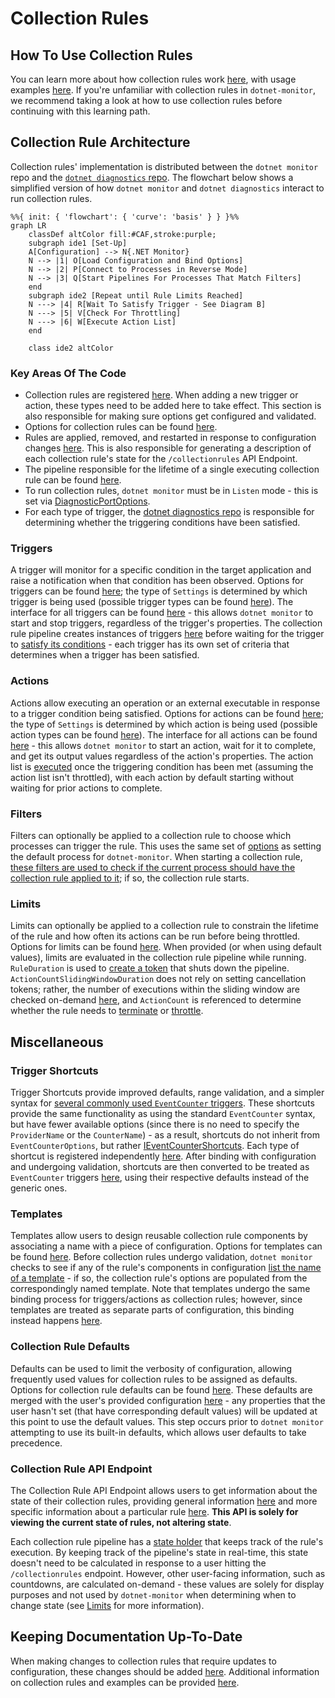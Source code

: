 # Collection Rules

## How To Use Collection Rules

You can learn more about how collection rules work [here](https://github.com/dotnet/dotnet-monitor/blob/main/documentation/collectionrules/collectionrules.md#collection-rules), with usage examples [here](https://github.com/dotnet/dotnet-monitor/blob/main/documentation/collectionrules/collectionruleexamples.md). If you're unfamiliar with collection rules in `dotnet-monitor`, we recommend taking a look at how to use collection rules before continuing with this learning path.

## Collection Rule Architecture

Collection rules' implementation is distributed between the `dotnet monitor` repo and the [`dotnet diagnostics` repo](https://github.com/dotnet/diagnostics). The flowchart below shows a simplified version of how `dotnet monitor` and `dotnet diagnostics` interact to run collection rules.

```mermaid
%%{ init: { 'flowchart': { 'curve': 'basis' } } }%%
graph LR
    classDef altColor fill:#CAF,stroke:purple;
    subgraph ide1 [Set-Up]
    A[Configuration] --> N{.NET Monitor}
    N --> |1| O[Load Configuration and Bind Options]
    N --> |2| P[Connect to Processes in Reverse Mode]
    N --> |3| Q[Start Pipelines For Processes That Match Filters]
    end
    subgraph ide2 [Repeat until Rule Limits Reached]
    N ---> |4| R[Wait To Satisfy Trigger - See Diagram B]
    N ---> |5| V[Check For Throttling]
    N ---> |6| W[Execute Action List]
    end

    class ide2 altColor
```

### Key Areas Of The Code

* Collection rules are registered [here](https://github.com/dotnet/dotnet-monitor/blob/2ed430e3a03dab15101ee8c2359b8d05ac1fb921/src/Tools/dotnet-monitor/ServiceCollectionExtensions.cs#L141). When adding a new trigger or action, these types need to be added here to take effect. This section is also responsible for making sure options get configured and validated.
* Options for collection rules can be found [here](https://github.com/dotnet/dotnet-monitor/blob/2ed430e3a03dab15101ee8c2359b8d05ac1fb921/src/Tools/dotnet-monitor/CollectionRules/Options/CollectionRuleOptions.cs).
* Rules are applied, removed, and restarted in response to configuration changes [here](https://github.com/dotnet/dotnet-monitor/blob/2ed430e3a03dab15101ee8c2359b8d05ac1fb921/src/Tools/dotnet-monitor/CollectionRules/CollectionRuleService.cs). This is also responsible for generating a description of each collection rule's state for the `/collectionrules` API Endpoint.
* The pipeline responsible for the lifetime of a single executing collection rule can be found [here](https://github.com/dotnet/dotnet-monitor/blob/2ed430e3a03dab15101ee8c2359b8d05ac1fb921/src/Tools/dotnet-monitor/CollectionRules/CollectionRulePipeline.cs#L56).
* To run collection rules, `dotnet monitor` must be in `Listen` mode - this is set via [DiagnosticPortOptions](https://github.com/dotnet/dotnet-monitor/blob/2ed430e3a03dab15101ee8c2359b8d05ac1fb921/src/Microsoft.Diagnostics.Monitoring.Options/DiagnosticPortOptions.cs).
* For each type of trigger, the [dotnet diagnostics repo](https://github.com/dotnet/diagnostics/blob/v6.0.351802/src/Microsoft.Diagnostics.Monitoring.EventPipe/Triggers/ITraceEventTrigger.cs#L29) is responsible for determining whether the triggering conditions have been satisfied.

### Triggers

A trigger will monitor for a specific condition in the target application and raise a notification when that condition has been observed. Options for triggers can be found [here](https://github.com/dotnet/dotnet-monitor/blob/2ed430e3a03dab15101ee8c2359b8d05ac1fb921/src/Tools/dotnet-monitor/CollectionRules/Options/CollectionRuleTriggerOptions.cs); the type of `Settings` is determined by which trigger is being used (possible trigger types can be found [here](https://github.com/dotnet/dotnet-monitor/tree/2ed430e3a03dab15101ee8c2359b8d05ac1fb921/src/Tools/dotnet-monitor/CollectionRules/Options/Triggers)). The interface for all triggers can be found [here](https://github.com/dotnet/dotnet-monitor/blob/2ed430e3a03dab15101ee8c2359b8d05ac1fb921/src/Tools/dotnet-monitor/CollectionRules/Triggers/ICollectionRuleTrigger.cs) - this allows `dotnet monitor` to start and stop triggers, regardless of the trigger's properties. The collection rule pipeline creates instances of triggers [here](https://github.com/dotnet/dotnet-monitor/blob/2ed430e3a03dab15101ee8c2359b8d05ac1fb921/src/Tools/dotnet-monitor/CollectionRules/CollectionRulePipeline.cs#L101) before waiting for the trigger to [satisfy its conditions](https://github.com/dotnet/diagnostics/blob/v6.0.351802/src/Microsoft.Diagnostics.Monitoring.EventPipe/Triggers/Pipelines/TraceEventTriggerPipeline.cs#L107) - each trigger has its own set of criteria that determines when a trigger has been satisfied.

### Actions

Actions allow executing an operation or an external executable in response to a trigger condition being satisfied. Options for actions can be found [here](https://github.com/dotnet/dotnet-monitor/blob/2ed430e3a03dab15101ee8c2359b8d05ac1fb921/src/Tools/dotnet-monitor/CollectionRules/Options/CollectionRuleActionOptions.cs); the type of `Settings` is determined by which action is being used (possible action types can be found [here](https://github.com/dotnet/dotnet-monitor/tree/2ed430e3a03dab15101ee8c2359b8d05ac1fb921/src/Tools/dotnet-monitor/CollectionRules/Options/Actions)). The interface for all actions can be found [here](https://github.com/dotnet/dotnet-monitor/blob/2ed430e3a03dab15101ee8c2359b8d05ac1fb921/src/Tools/dotnet-monitor/CollectionRules/Actions/ICollectionRuleAction.cs) - this allows `dotnet monitor` to start an action, wait for it to complete, and get its output values regardless of the action's properties. The action list is [executed](https://github.com/dotnet/dotnet-monitor/blob/2ed430e3a03dab15101ee8c2359b8d05ac1fb921/src/Tools/dotnet-monitor/CollectionRules/CollectionRulePipeline.cs#L155) once the triggering condition has been met (assuming the action list isn't throttled), with each action by default starting without waiting for prior actions to complete.

### Filters

Filters can optionally be applied to a collection rule to choose which processes can trigger the rule. This uses the same set of [options](https://github.com/dotnet/dotnet-monitor/blob/2ed430e3a03dab15101ee8c2359b8d05ac1fb921/src/Microsoft.Diagnostics.Monitoring.Options/ProcessFilterOptions.cs#L48) as setting the default process for `dotnet-monitor`. When starting a collection rule, [these filters are used to check if the current process should have the collection rule applied to it](https://github.com/dotnet/dotnet-monitor/blob/2ed430e3a03dab15101ee8c2359b8d05ac1fb921/src/Tools/dotnet-monitor/CollectionRules/CollectionRuleContainer.cs#L186); if so, the collection rule starts.

### Limits

Limits can optionally be applied to a collection rule to constrain the lifetime of the rule and how often its actions can be run before being throttled. Options for limits can be found [here](https://github.com/dotnet/dotnet-monitor/blob/2ed430e3a03dab15101ee8c2359b8d05ac1fb921/src/Tools/dotnet-monitor/CollectionRules/Options/CollectionRuleLimitsOptions.cs). When provided (or when using default values), limits are evaluated in the collection rule pipeline while running. `RuleDuration` is used to [create a token](https://github.com/dotnet/dotnet-monitor/blob/2ed430e3a03dab15101ee8c2359b8d05ac1fb921/src/Tools/dotnet-monitor/CollectionRules/CollectionRulePipeline.cs#L81) that shuts down the pipeline. `ActionCountSlidingWindowDuration` does not rely on setting cancellation tokens; rather, the number of executions within the sliding window are checked on-demand [here](https://github.com/dotnet/dotnet-monitor/blob/2ed430e3a03dab15101ee8c2359b8d05ac1fb921/src/Microsoft.Diagnostics.Monitoring.WebApi/CollectionRulePipelineState.cs#L211), and `ActionCount` is referenced to determine whether the rule needs to [terminate](https://github.com/dotnet/dotnet-monitor/blob/2ed430e3a03dab15101ee8c2359b8d05ac1fb921/src/Microsoft.Diagnostics.Monitoring.WebApi/CollectionRulePipelineState.cs#L194) or [throttle](https://github.com/dotnet/dotnet-monitor/blob/2ed430e3a03dab15101ee8c2359b8d05ac1fb921/src/Microsoft.Diagnostics.Monitoring.WebApi/CollectionRulePipelineState.cs#L234).

## Miscellaneous

### Trigger Shortcuts

Trigger Shortcuts provide improved defaults, range validation, and a simpler syntax for [several commonly used `EventCounter` triggers](https://github.com/dotnet/dotnet-monitor/tree/2ed430e3a03dab15101ee8c2359b8d05ac1fb921/src/Tools/dotnet-monitor/CollectionRules/Options/Triggers/EventCounterShortcuts). These shortcuts provide the same functionality as using the standard `EventCounter` syntax, but have fewer available options (since there is no need to specify the `ProviderName` or the `CounterName`) - as a result, shortcuts do not inherit from `EventCounterOptions`, but rather [IEventCounterShortcuts](https://github.com/dotnet/dotnet-monitor/blob/2ed430e3a03dab15101ee8c2359b8d05ac1fb921/src/Tools/dotnet-monitor/CollectionRules/Options/Triggers/EventCounterShortcuts/IEventCounterShortcuts.cs). Each type of shortcut is registered independently [here](https://github.com/dotnet/dotnet-monitor/blob/2ed430e3a03dab15101ee8c2359b8d05ac1fb921/src/Tools/dotnet-monitor/ServiceCollectionExtensions.cs#L159). After binding with configuration and undergoing validation, shortcuts are then converted to be treated as `EventCounter` triggers [here](https://github.com/dotnet/dotnet-monitor/blob/2ed430e3a03dab15101ee8c2359b8d05ac1fb921/src/Tools/dotnet-monitor/CollectionRules/Triggers/EventCounterTriggerFactory.cs), using their respective defaults instead of the generic ones.

### Templates

Templates allow users to design reusable collection rule components by associating a name with a piece of configuration. Options for templates can be found [here](https://github.com/dotnet/dotnet-monitor/blob/2ed430e3a03dab15101ee8c2359b8d05ac1fb921/src/Tools/dotnet-monitor/CollectionRules/Options/TemplateOptions.cs). Before collection rules undergo validation, `dotnet monitor` checks to see if any of the rule's components in configuration [list the name of a template](https://github.com/dotnet/dotnet-monitor/blob/2ed430e3a03dab15101ee8c2359b8d05ac1fb921/src/Tools/dotnet-monitor/CollectionRules/Configuration/CollectionRulePostConfigureNamedOptions.cs) - if so, the collection rule's options are populated from the correspondingly named template. Note that templates undergo the same binding process for triggers/actions as collection rules; however, since templates are treated as separate parts of configuration, this binding instead happens [here](https://github.com/dotnet/dotnet-monitor/blob/2ed430e3a03dab15101ee8c2359b8d05ac1fb921/src/Tools/dotnet-monitor/CollectionRules/Configuration/TemplatesConfigureNamedOptions.cs).

### Collection Rule Defaults

Defaults can be used to limit the verbosity of configuration, allowing frequently used values for collection rules to be assigned as defaults. Options for collection rule defaults can be found [here](https://github.com/dotnet/dotnet-monitor/blob/2ed430e3a03dab15101ee8c2359b8d05ac1fb921/src/Tools/dotnet-monitor/CollectionRules/Options/CollectionRuleDefaultsOptions.cs). These defaults are merged with the user's provided configuration [here](https://github.com/dotnet/dotnet-monitor/blob/2ed430e3a03dab15101ee8c2359b8d05ac1fb921/src/Tools/dotnet-monitor/CollectionRules/Options/DefaultCollectionRulePostConfigureOptions.cs) - any properties that the user hasn't set (that have corresponding default values) will be updated at this point to use the default values. This step occurs prior to `dotnet monitor` attempting to use its built-in defaults, which allows user defaults to take precedence.

### Collection Rule API Endpoint

The Collection Rule API Endpoint allows users to get information about the state of their collection rules, providing general information [here](https://github.com/dotnet/dotnet-monitor/blob/2ed430e3a03dab15101ee8c2359b8d05ac1fb921/src/Microsoft.Diagnostics.Monitoring.WebApi/Controllers/DiagController.cs#L502) and more specific information about a particular rule [here](https://github.com/dotnet/dotnet-monitor/blob/2ed430e3a03dab15101ee8c2359b8d05ac1fb921/src/Microsoft.Diagnostics.Monitoring.WebApi/Controllers/DiagController.cs#L524). **This API is solely for viewing the current state of rules, not altering state**.

Each collection rule pipeline has a [state holder](https://github.com/dotnet/dotnet-monitor/blob/2ed430e3a03dab15101ee8c2359b8d05ac1fb921/src/Microsoft.Diagnostics.Monitoring.WebApi/CollectionRulePipelineState.cs) that keeps track of the rule's execution. By keeping track of the pipeline's state in real-time, this state doesn't need to be calculated in response to a user hitting the `/collectionrules` endpoint. However, other user-facing information, such as countdowns, are calculated on-demand - these values are solely for display purposes and not used by `dotnet-monitor` when determining when to change state (see [Limits](#limits) for more information).

## Keeping Documentation Up-To-Date

When making changes to collection rules that require updates to configuration, these changes should be added [here](https://github.com/dotnet/dotnet-monitor/blob/2ed430e3a03dab15101ee8c2359b8d05ac1fb921/documentation/configuration/collection-rule-configuration.md). Additional information on collection rules and examples can be provided [here](https://github.com/dotnet/dotnet-monitor/tree/2ed430e3a03dab15101ee8c2359b8d05ac1fb921/documentation/collectionrules).

